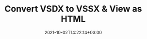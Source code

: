 ---
############################# Static ############################
layout: "autogen"
date: 2021-10-02T14:22:14+03:00
draft: false
path: "total/net/conversion/vsdx-to-vssx/"

############################# Head ############################
head_title: "Convert VSDX to VSSX in C# VB.NET & View as HTML"
head_description: "Code example to convert VSDX to VSSX and 100+ other file formats in .NET (C#, VB.NET, ASP.NET & .NET Core) applications. Display the Converted VSSX document as HTML viewer."

############################# Header ############################
title: "Convert VSDX to VSSX & View as HTML"
description: "Programmatically convert VSDX to VSSX in .NET applications using flexible options to customize the resultant document. Convert the complete document or specific pages based on page numbers or selective page ranges using the .NET document conversion library."

############################# SubMenu ############################
submenu:
    enable: false

############################# Content ############################
content:
    enable: true
    block:
    - title_left: "VSDX to VSSX Conversion in C# .NET"
      content_left: |
          VSDX to VSSX file conversion using C#. Add watermark and view the converted document as HTML without using any external software.

          -   Create **Converter** object to convert VSDX document
          -   Set the convert options for VSSX format
          -   Call **Convert** method of **Converter** class instance for conversion to VSSX
          -   Set options for HTML viewer
          -   Create **Viewer** object to view converted VSSX as HTML
          
      title_right: "Convert Whole Document or Specific Pages"
      content_right: |
          You require `GroupDocs.Conversion` & `GroupDocs.Viewer` namespaces to convert between a wide range of popular document types such as PDF, Microsoft Word, Excel, PowerPoint, Project, Outlook, HTML, diagrams and image file formats. Explore other [.NET APIs for Office documents](https://products.conholdate.com/total/net/) as offered by Conholdate.Total.
          
          Get the respective assembly files from the [downloads](https://downloads.conholdate.com/total/net) or fetch the whole package from [Nuget](https://www.nuget.org/packages/Conholdate.Total/) to add 'Conholdate.Total` directly in your workspace.
          
      code: |
          ```cs {linenos=false}
          // Convert VSDX to VSSX using GroupDocs.Conversion API
          // Create Converter object to convert VSDX document
          using (Converter converter = new Converter("input.vsdx"))
          {
              // set the convert options for VSSX format
              var convertOptions = converter.GetPossibleConversions()["vssx"].ConvertOptions;

              // convert to VSSX format
              converter.Convert("output.vssx", convertOptions);
          }

          // Set options for HTML viewer
          HtmlViewOptions viewOptions = HtmlViewOptions.ForEmbeddedResources("output{0}.html");

          // Create Viewer object to view converted VSSX as HTML
          using (Viewer viewer = new Viewer("output.vssx"))
          {
              viewer.View(viewOptions);
          }
          ```
    - title_left: "Add Watermark to Converted VSSX in C#"
      content_left: |
          Accurately convert documents (VSDX to VSSX) exactly as the original file and apply text or image watermarks to the converted document pages using C# .NET.

          -   Create **Converter** object to convert VSDX document
          -   Create new instance of **WatermarkOptions** class
          -   Specify watermark properties (color, width, text, image etc)
          -   Instantiate the proper **ConvertOptions** class
          -   Set **Watermark** property of the **ConvertOptions** instance
          -   Call **Convert** method of **Converter** class instance for conversion to VSSX
        
      title_right: "Source Document Information Extraction"
      content_right: |
          The documents information extraction feature not only allows getting the basic information about the source document file but it also supports extracting some valuable file-format specific information such as project start and end dates of a Microsoft Project file, any printing restrictions on a PDF document, list of folders enclosed in an Outlook data file etc. 

          Convert popular document file formats on different operating systems such as Windows, Linux or macOS while using platforms such as Windows Azure, Mono and Xamarin.
          
      code: |
          ```cs {linenos=false}
          // Create Converter object to convert VSDX document
          using (Converter converter = new Converter("input.vsdx"))
          {
              // Create new instance of WatermarkOptions class
              WatermarkOptions watermark = new WatermarkOptions
              {
                  Text = "Sample watermark",
                  Color = Color.Red,
                  Width = 100,
                  Height = 100,
                  Background = true
              };

              // Instantiate the proper ConvertOptions class
              PdfConvertOptions options = new PdfConvertOptions
              {
                  Watermark = watermark
              };

              // convert to VSSX format
              converter.Convert("output.vssx", options);
          }
          ```
############################# About Formats ############################
about_formats:
    enable: false
############################# More Formats ############################
more_formats:
    enable: true
    auto: false
    other_out_formats: PDF DOCX DOT DOTX DOTM TXT RTF HTML MHTML XLS XLSX XLSM XLT XLTX XLTM CSV DIF PPT PPTX PPS PPSX POT POTX POTM ODT OTT OTP ODP ODS EMZ WMZ SVGZ TEX DCM WMF BMP PNG GIF JPEG TIFF
############################# Back to top ###############################
back_to_top:
  enable: true
---